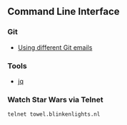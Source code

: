## Command Line Interface

### Git

- [Using different Git emails](https://pliutau.com/using-different-git-emails/)

### Tools

- [jq](https://stedolan.github.io/jq/)

### Watch Star Wars via Telnet

```
telnet towel.blinkenlights.nl
```